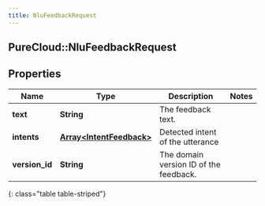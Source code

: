 ```yaml
---
title: NluFeedbackRequest
---
```

## PureCloud::NluFeedbackRequest

## Properties

|Name | Type | Description | Notes|
|------------ | ------------- | ------------- | -------------|
| **text** | **String** | The feedback text. | |
| **intents** | [**Array&lt;IntentFeedback&gt;**](IntentFeedback.html) | Detected intent of the utterance | |
| **version_id** | **String** | The domain version ID of the feedback. | |
{: class="table table-striped"}


